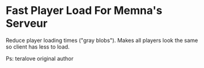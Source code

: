 # Fast Player Load For Memna's Serveur

Reduce player loading times ("gray blobs"). Makes all players look the same so client has less to load.

Ps: teralove original author
